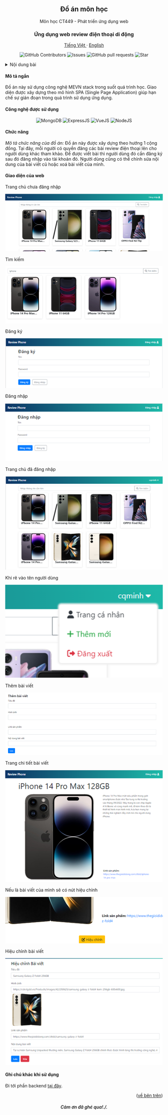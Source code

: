 <a id="readme-top"></a>
<div align="center">
  <h2 align="center">Đồ án môn học</h2>

  <p align="center">
    Môn học CT449 - Phát triển ứng dụng web
  </p>
  <h3 align="center">
    Ứng dụng web review điện thoại di động
  </h3>
  <p align="center">
    <a href="/README.md">Tiếng Việt </a>
    ·
    <a href="/docs/readme_en.md">English</a>
  </p>
  <p align="center">
    <img alt="GitHub Contributors" src="https://img.shields.io/github/contributors/cqminh/CTU_proj_CT449_phone-review-frontend" />
    <img alt="Issues" src="https://img.shields.io/github/issues/cqminh/CTU_proj_CT449_phone-review-frontend?color=0088ff" />
    <img alt="GitHub pull requests" src="https://img.shields.io/github/issues-pr/cqminh/CTU_proj_CT449_phone-review-frontend" />
    <img alt="Star" src="https://img.shields.io/github/stars/cqminh/CTU_proj_CT449_phone-review-frontend" />
  </p>
</div>

<details>
  <summary>Nội dung bài</summary>
  <ol>
    <li><a href="#mô-tả-ngắn">Mô tả ngắn</a></li>
    <li><a href="#công-nghệ-được-sử-dụng">Công nghệ được sử dụng</a></li>
    <li>
      <a href="#chức-năng">Chức năng</a>
    </li>
    <li>
      <a href="#giao-diện-của-web">Giao diện</a>
    </li>
    <li><a href="#ghi-chú-khác-khi-sử-dụng">Ghi chú</a></li>
  </ol>
</details>

#### Mô tả ngắn
Đồ án này sử dụng công nghệ MEVN stack trong suốt quá trình học. Giao diện được xây dựng theo mô hình SPA (Single Page Application) giúp hạn chế sự gián đoạn trong quá trình sử dụng ứng dụng.

#### Công nghệ được sử dụng
<div align="center">
  <p align="center">
    <img alt="MongoDB" src="https://img.shields.io/badge/MongoDB-55AD47?logo=MongoDB&logoColor=white" />
    <img alt="ExpressJS" src="https://img.shields.io/badge/ExpressJS-FFFFFF?logo=express&logoColor=black" />
    <img alt="VueJS" src="https://img.shields.io/badge/VueJS-47BA87?logo=vuedotjs&logoColor=white" />
    <img alt="NodeJS" src="https://img.shields.io/badge/NodeJS-6DA268?logo=nodedotjs&logoColor=white" />
  </p>
</div>

#### Chức năng
*Mô tả chức năng của đồ án:*
Đồ án này được xây dựng theo hướng 1 cộng đồng. Tại đây, mỗi người có quyền đăng các bài review điện thoại lên cho người dùng khác tham khảo. Để được viết bài thì người dùng đó cần đăng ký sau đó đăng nhập vào tài khoản đó. Người dùng cũng có thể chỉnh sửa nội dung của bài viết cũ hoặc xoá bài viết của mình.

#### Giao diện của web

Trang chủ chưa đăng nhập

![general](/screenshot/ss1.png)

Tìm kiếm

![general](/screenshot/ss10.png)

Đăng ký

![general](/screenshot/ss3.png)

Đăng nhập

![general](/screenshot/ss4.png)

Trang chủ đã đăng nhập

![general](/screenshot/ss9.png)

Khi rê vào tên người dùng

![general](/screenshot/ss5.png)

Thêm bài viết

![general](/screenshot/ss6.png)

Trang chi tiết bài viết

![general](/screenshot/ss2.png)

Nếu là bài viết của mình sẽ có nút hiệu chỉnh

![general](/screenshot/ss7.png)

Hiệu chỉnh bài viết

![general](/screenshot/ss8.png)

#### Ghi chú khác khi sử dụng
Đi tới phần backend [tại đây](https://github.com/cqminh/CTU_proj_CT449_phone-review-backend.git).

<p align="right">(<a href="#readme-top">về bên trên</a>)</p>

<h6 align="center" style="font-weight: 600;">Cảm ơn đã ghé qua!./.</h6>
